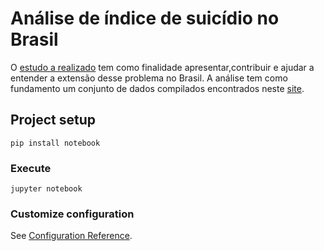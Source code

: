 # Análise de índice de suicídio no Brasil

O [estudo a realizado](https://github.com/Rodolfo-Santos/Analise-de-indice-de-suicidio-no-brasil/blob/master/Dados%20de%20Suicidio%20no%20Brasil.ipynb) tem como finalidade apresentar,contribuir e ajudar a entender a extensão desse problema no Brasil.
A análise tem como fundamento um conjunto de dados compilados encontrados neste [site](https://www.kaggle.com/russellyates88/suicide-rates-overview-1985-to-2016).

## Project setup
```
pip install notebook
```

### Execute
```
jupyter notebook
```

### Customize configuration
See [Configuration Reference](https://jupyter.org/install).

